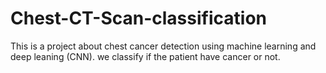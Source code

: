 # Chest-CT-Scan-classification
This is a project about chest cancer detection using machine learning and deep leaning (CNN). we classify if the patient have cancer or not.
